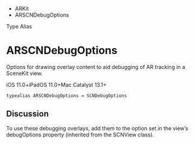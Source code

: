 

- ARKit
-  ARSCNDebugOptions 

Type Alias

# ARSCNDebugOptions

Options for drawing overlay content to aid debugging of AR tracking in a SceneKit view.

iOS 11.0+iPadOS 11.0+Mac Catalyst 13.1+

``` source
typealias ARSCNDebugOptions = SCNDebugOptions
```

## Discussion

To use these debugging overlays, add them to the option set in the view’s debugOptions property (inherited from the SCNView class).

